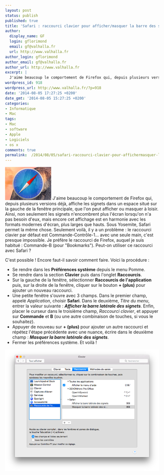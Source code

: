 ```yaml
---
layout: post
status: publish
published: true
title: 'Safari : raccourci clavier pour afficher/masquer la barre des signets'
author:
  display_name: GF
  login: gflorimond
  email: gf@valhalla.fr
  url: http://www.valhalla.fr
author_login: gflorimond
author_email: gf@valhalla.fr
author_url: http://www.valhalla.fr
excerpt: |
  J'aime beaucoup le comportement de Firefox qui, depuis plusieurs versions déjà, affiche les signets dans un espace situé sur la gauche de la fenêtre principale, que l'on peut afficher ou masquer à loisir. Ainsi, non seulement les signets n'encombrent plus l'écran lorsqu'on n'a pas besoin d'eux, mais encore cet affichage est en harmonie avec les formats modernes d'écran, plus larges que hauts. Sous Yosemite, Safari permet la même chose. Seulement voilà, il y a un problème : le raccourci clavier par défaut est Commande-Contrôle-1... avec une seule main, c'est presque impossible. Je préfère le raccourci de Firefox, auquel je suis habitué : Commande-B (pour "Bookmarks"). Peut-on utiliser ce raccourci avec Safari ?
wordpress_id: 918
wordpress_url: http://www.valhalla.fr/?p=918
date: '2014-08-05 17:27:25 +0200'
date_gmt: '2014-08-05 15:27:25 +0200'
categories:
- Informatique
- Mac
tags:
- Mac
- software
- Apple
- Logiciels
- os x
comments: true
permalink:  /2014/08/05/safari-raccourci-clavier-pour-affichermasquer-la-barre-des-signets/
---
```

<p><img src="/public/posts/2014-08-05-safari-yosemite/safari_yosemite.png" class="wrap-left" width="30%" />
    J'aime beaucoup le comportement de Firefox qui, depuis plusieurs versions déjà, affiche les signets dans un espace situé sur la gauche de la fenêtre principale, que l'on peut afficher ou masquer à loisir. Ainsi, non seulement les signets n'encombrent plus l'écran lorsqu'on n'a pas besoin d'eux, mais encore cet affichage est en harmonie avec les formats modernes d'écran, plus larges que hauts. Sous Yosemite, Safari permet la même chose. Seulement voilà, il y a un problème : le raccourci clavier par défaut est Commande-Contrôle-1... avec une seule main, c'est presque impossible. Je préfère le raccourci de Firefox, auquel je suis habitué : Commande-B (pour "Bookmarks"). Peut-on utiliser ce raccourci avec Safari ?
</p>


<p>C'est possible ! Encore faut-il savoir comment faire. Voici la procédure :</p>
<ul>
<li>Se rendre dans les <strong>Préférences système</strong> depuis le menu Pomme.</li>
<li>Se rendre dans la section <strong>Clavier</strong> puis dans l'onglet <strong>Raccourcis</strong>.</li>
<li>Sur la gauche de la fenêtre, sélectionner <strong>Raccourcis de l'application</strong> puis, sur la droite de la fenêtre, cliquer sur le bouton <strong>+ (plus)</strong> pour ajouter un nouveau raccourci.</li>
<li>Une petite fenêtre s'ouvre avec 3 champs. Dans le premier champ, appelé <em>Application</em>, choisir <strong>Safari</strong>. Dans le deuxième, <em>Titre du menu</em>, entrer la valeur suivante : <strong><em>Afficher la barre latérale des signets</em></strong>. Enfin, placer le curseur dans le troisième champ, <em>Raccourci clavier</em>, et appuyer sur <strong>Commande</strong> et <strong>B</strong> (ou une autre combinaison de touches, si vous le souhaitez).</li>
<li>Appuyer de nouveau sur <strong>+ (plus)</strong> pour ajouter un autre raccourci et répétez l'étape précédente avec une nuance, écrire dans le deuxième champ : <strong><em>Masquer la barre latérale des signets</em></strong>.</li>
<li>Fermer les préférences système. Et voilà !</li>
</ul>
<p><img src="/public/posts/2014-08-05-safari-yosemite/screenshot.png" alt="Raccourcis clavier (Yosemite)" /></a>
